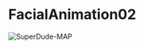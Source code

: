 # FacialAnimation02
![SuperDude-MAP](https://user-images.githubusercontent.com/33797987/86478758-b6c3d500-bd42-11ea-9993-311e4347defa.gif)
